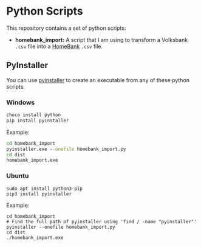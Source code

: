 # Python Scripts

This repository contains a set of python scripts:

- **homebank_import:** A script that I am using to transform a Volksbank `.csv`
  file into a [HomeBank](http://homebank.free.fr/en/index.php) `.csv` file.

## PyInstaller

You can use [pyinstaller](http://www.pyinstaller.org/) to create an executable
from any of these python scripts:

### Windows

``` cmd
choco install python
pip install pyinstaller
```

Example:

``` cmd
cd homebank_import
pyinstaller.exe --onefile homebank_import.py
cd dist
homebank_import.exe
```

### Ubuntu

``` shell
sudo apt install python3-pip
pip3 install pyinstaller
```

Example:

``` shell
cd homebank_import
# Find the full path of pyinstaller using 'find / -name "pyinstaller"'
pyinstaller --onefile homebank_import.py
cd dist
./homebank_import.exe
```
